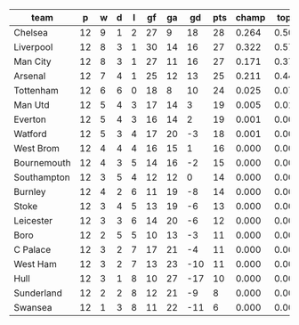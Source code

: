 |    team     | p  | w | d | l | gf | ga | gd  | pts | champ | top2  | top3  | top4  |  5-7  | bot4  | bot3  | bot2  |
|-------------|----|---|---|---|----|----|-----|-----|-------|-------|-------|-------|-------|-------|-------|-------|
| Chelsea     | 12 | 9 | 1 | 2 | 27 |  9 |  18 |  28 | 0.264 | 0.506 | 0.719 | 0.870 | 0.120 | 0.000 | 0.000 | 0.000|
| Liverpool   | 12 | 8 | 3 | 1 | 30 | 14 |  16 |  27 | 0.322 | 0.576 | 0.775 | 0.904 | 0.090 | 0.000 | 0.000 | 0.000|
| Man City    | 12 | 8 | 3 | 1 | 27 | 11 |  16 |  27 | 0.171 | 0.372 | 0.584 | 0.785 | 0.191 | 0.000 | 0.000 | 0.000|
| Arsenal     | 12 | 7 | 4 | 1 | 25 | 12 |  13 |  25 | 0.211 | 0.440 | 0.657 | 0.834 | 0.150 | 0.000 | 0.000 | 0.000|
| Tottenham   | 12 | 6 | 6 | 0 | 18 |  8 |  10 |  24 | 0.025 | 0.077 | 0.171 | 0.339 | 0.501 | 0.002 | 0.001 | 0.000|
| Man Utd     | 12 | 5 | 4 | 3 | 17 | 14 |   3 |  19 | 0.005 | 0.018 | 0.053 | 0.134 | 0.467 | 0.018 | 0.010 | 0.005|
| Everton     | 12 | 5 | 4 | 3 | 16 | 14 |   2 |  19 | 0.001 | 0.005 | 0.017 | 0.047 | 0.319 | 0.045 | 0.025 | 0.012|
| Watford     | 12 | 5 | 3 | 4 | 17 | 20 |  -3 |  18 | 0.001 | 0.002 | 0.008 | 0.025 | 0.244 | 0.081 | 0.049 | 0.026|
| West Brom   | 12 | 4 | 4 | 4 | 16 | 15 |   1 |  16 | 0.000 | 0.002 | 0.007 | 0.020 | 0.211 | 0.099 | 0.063 | 0.034|
| Bournemouth | 12 | 4 | 3 | 5 | 14 | 16 |  -2 |  15 | 0.000 | 0.001 | 0.003 | 0.010 | 0.126 | 0.176 | 0.114 | 0.066|
| Southampton | 12 | 3 | 5 | 4 | 12 | 12 |   0 |  14 | 0.000 | 0.001 | 0.003 | 0.009 | 0.115 | 0.200 | 0.134 | 0.081|
| Burnley     | 12 | 4 | 2 | 6 | 11 | 19 |  -8 |  14 | 0.000 | 0.000 | 0.001 | 0.005 | 0.070 | 0.285 | 0.205 | 0.127|
| Stoke       | 12 | 3 | 4 | 5 | 13 | 19 |  -6 |  13 | 0.000 | 0.000 | 0.001 | 0.004 | 0.074 | 0.280 | 0.196 | 0.122|
| Leicester   | 12 | 3 | 3 | 6 | 14 | 20 |  -6 |  12 | 0.000 | 0.000 | 0.001 | 0.005 | 0.085 | 0.254 | 0.181 | 0.112|
| Boro        | 12 | 2 | 5 | 5 | 10 | 13 |  -3 |  11 | 0.000 | 0.000 | 0.001 | 0.003 | 0.063 | 0.306 | 0.227 | 0.145|
| C Palace    | 12 | 3 | 2 | 7 | 17 | 21 |  -4 |  11 | 0.000 | 0.000 | 0.001 | 0.003 | 0.061 | 0.307 | 0.224 | 0.142|
| West Ham    | 12 | 3 | 2 | 7 | 13 | 23 | -10 |  11 | 0.000 | 0.000 | 0.001 | 0.003 | 0.045 | 0.393 | 0.296 | 0.200|
| Hull        | 12 | 3 | 1 | 8 | 10 | 27 | -17 |  10 | 0.000 | 0.000 | 0.000 | 0.001 | 0.030 | 0.478 | 0.386 | 0.276|
| Sunderland  | 12 | 2 | 2 | 8 | 12 | 21 |  -9 |   8 | 0.000 | 0.000 | 0.000 | 0.000 | 0.014 | 0.599 | 0.510 | 0.386|
| Swansea     | 12 | 1 | 3 | 8 | 11 | 22 | -11 |   6 | 0.000 | 0.000 | 0.000 | 0.002 | 0.026 | 0.477 | 0.380 | 0.267|
